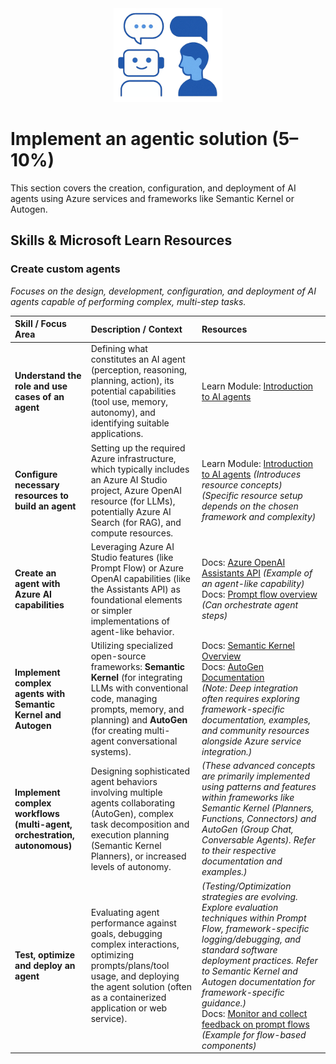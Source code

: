 <div align="center">
  <img src="../images/implement-an-agentic-solution.png" alt="AI Agent Icon" height="150" />
</div>

# Implement an agentic solution (5–10%)

This section covers the creation, configuration, and deployment of AI agents using Azure services and frameworks like Semantic Kernel or Autogen.

## Skills & Microsoft Learn Resources

### Create custom agents

*Focuses on the design, development, configuration, and deployment of AI agents capable of performing complex, multi-step tasks.*

| Skill / Focus Area | Description / Context | Resources |
| :------------------------------------------------------------------------ | :---------------------------------------------------------------------------------------------------------------------------------------------------------------------------------------- | :----------------------------------------------------------------------------------------------------------------------------------------------------------------------------------------------------------------------------------------------------------------------------------------------------------------------------------------------------------------------------------------------------------------------------------------------------------------------------------------------------------------------------------------- |
| **Understand the role and use cases of an agent** | Defining what constitutes an AI agent (perception, reasoning, planning, action), its potential capabilities (tool use, memory, autonomy), and identifying suitable applications. | Learn Module: [Introduction to AI agents](https://learn.microsoft.com/en-us/training/modules/introduction-ai-agents/) |
| **Configure necessary resources to build an agent** | Setting up the required Azure infrastructure, which typically includes an Azure AI Studio project, Azure OpenAI resource (for LLMs), potentially Azure AI Search (for RAG), and compute resources. | Learn Module: [Introduction to AI agents](https://learn.microsoft.com/en-us/training/modules/introduction-ai-agents/) *(Introduces resource concepts)* <br> *(Specific resource setup depends on the chosen framework and complexity)* |
| **Create an agent with Azure AI capabilities** | Leveraging Azure AI Studio features (like Prompt Flow) or Azure OpenAI capabilities (like the Assistants API) as foundational elements or simpler implementations of agent-like behavior. | Docs: [Azure OpenAI Assistants API](https://learn.microsoft.com/en-us/azure/ai-services/openai/how-to/assistant) *(Example of an agent-like capability)*<br> Docs: [Prompt flow overview](https://learn.microsoft.com/en-us/azure/ai-studio/concepts/prompt-flow-overview) *(Can orchestrate agent steps)* |
| **Implement complex agents with Semantic Kernel and Autogen** | Utilizing specialized open-source frameworks: **Semantic Kernel** (for integrating LLMs with conventional code, managing prompts, memory, and planning) and **AutoGen** (for creating multi-agent conversational systems). | Docs: [Semantic Kernel Overview](https://learn.microsoft.com/en-us/semantic-kernel/overview/)<br>Docs: [AutoGen Documentation](https://microsoft.github.io/autogen/)<br>*(Note: Deep integration often requires exploring framework-specific documentation, examples, and community resources alongside Azure service integration.)* |
| **Implement complex workflows (multi-agent, orchestration, autonomous)** | Designing sophisticated agent behaviors involving multiple agents collaborating (AutoGen), complex task decomposition and execution planning (Semantic Kernel Planners), or increased levels of autonomy. | *(These advanced concepts are primarily implemented using patterns and features within frameworks like Semantic Kernel (Planners, Functions, Connectors) and AutoGen (Group Chat, Conversable Agents). Refer to their respective documentation and examples.)* |
| **Test, optimize and deploy an agent** | Evaluating agent performance against goals, debugging complex interactions, optimizing prompts/plans/tool usage, and deploying the agent solution (often as a containerized application or web service). | *(Testing/Optimization strategies are evolving. Explore evaluation techniques within Prompt Flow, framework-specific logging/debugging, and standard software deployment practices. Refer to Semantic Kernel and Autogen documentation for framework-specific guidance.)* <br> Docs: [Monitor and collect feedback on prompt flows](https://learn.microsoft.com/en-us/azure/ai-studio/how-to/monitor-prompt-flow) *(Example for flow-based components)* |
